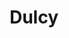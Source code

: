 ---
title: Dulcy
year: 1934
opening_date: 1934-04-24
closing_date: 
layout: productions
featured_image: 
image_caption:
image_credit:
playbill:
category:
Theatre: Theatre Jacksonville
cast:
  Blair Patterson: Allen Moreland
  Henry Jordan: Clyde Harris
  Mrs. Forbes: Elizabeth Roof
  Angela Forbes: Genevieve Kenly
  Tom Sterrett: George Nichols
  William Parker: John Salzer
  C. Rogers Forbes: Lawrence Case
  Dulcy: Mary Keen
  Gordon Smith: Stokes Perry
  Vincent Leach: Virgil Perry
  Schuyler VanDyke: Will Shapiro
crew:
  Director: W.B. Van Riper
  Staging: Arthur Bunch
  Props:
    - Frances Blackwell
    - Mrs. Douglas Haygood
understudies:
orchestra:
external_links:
---